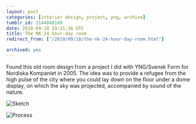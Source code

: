 ```yaml
---
layout: post
categories: [interior design, project, yng, archive]
tumblr_id: 1144848140  
date: 2010-09-18 19:21:16 UTC
title: The NK 24 hour-day room
redirect_from: ["/2010/09/18/the-nk-24-hour-day-room.html"]

archived: yes
---
```


Found this old room design from a project I did with YNG/Svensk Form for Nordiska Kompaniet in 2005. The idea was to provide a refugee from the high pulse of the city where you could lay down on the floor under a dome display, on which the sky was projected, accompanied by sound of the nature.

![Sketch](//farm5.static.flickr.com/4153/5001790378_a98f792073_z.jpg)

![Process](//farm5.static.flickr.com/4148/5001829918_9cbe7d6c76_z.jpg)